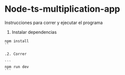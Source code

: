 # Node-ts-multiplication-app

Instrucciones para correr y ejecutar el programa

1. Instalar dependencias

````
npm install
``

.2. Correr

``` 
npm run dev
```
